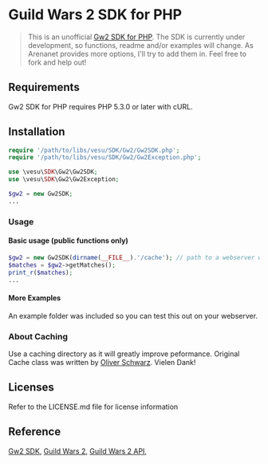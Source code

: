 # Guild Wars 2 SDK for PHP

> This is an unofficial [Gw2 SDK for PHP](https://github.com/defunctl/Gw2-SDK).
The SDK is currently under development, so functions, readme and/or examples will
change. As Arenanet provides more options, I'll try to add them in. Feel free to 
fork and help out!

## Requirements

Gw2 SDK for PHP requires PHP 5.3.0 or later with cURL.

## Installation

```php
require '/path/to/libs/vesu/SDK/Gw2/Gw2SDK.php';
require '/path/to/libs/vesu/SDK/Gw2/Gw2Exception.php';

use \vesu\SDK\Gw2\Gw2SDK;
use \vesu\SDK\Gw2\Gw2Exception;

$gw2 = new Gw2SDK;
...
```

### Usage

#### Basic usage (public functions only)

```php
$gw2 = new Gw2SDK(dirname(__FILE__).'/cache'); // path to a webserver writable folder
$matches = $gw2->getMatches();
print_r($matches);
...
```

#### More Examples

An example folder was included so you can test this out on your webserver.

### About Caching

Use a caching directory as it will greatly improve peformance. Original Cache class was written by [Oliver Schwarz](https://github.com/oliverschwarz/). Vielen Dank!

## Licenses

Refer to the LICENSE.md file for license information

## Reference

[Gw2 SDK](https://github.com/defunctl/Gw2-SDK), 
[Guild Wars 2](http://www.guildwars2.com/), 
[Guild Wars 2 API](https://forum-en.guildwars2.com/forum/community/api),

